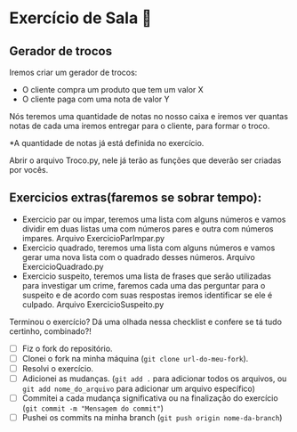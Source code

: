 # Exercício de Sala 🏫  

## Gerador de trocos

Iremos criar um gerador de trocos:

- O cliente compra um produto que tem um valor X
- O cliente paga com uma nota de valor Y

Nós teremos uma quantidade de notas no nosso caixa e iremos ver quantas notas de cada uma iremos entregar para o cliente, para formar o troco.

*A quantidade de notas já está definida no exercício.

Abrir o arquivo Troco.py, nele já terão as funções que deverão ser criadas por vocês.

 ## Exercicios extras(faremos se sobrar tempo):
- Exercicio par ou impar, teremos uma lista com alguns números e vamos dividir em duas listas uma com números pares e outra com números impares. Arquivo ExercicioParImpar.py
- Exercicio quadrado, teremos uma lista com alguns números e vamos gerar uma nova lista com o quadrado desses números. Arquivo ExercicioQuadrado.py
- Exercicio suspeito, teremos uma lista de frases que serão utilizadas para investigar um crime, faremos cada uma das perguntar para o suspeito e de acordo com suas respostas iremos identificar se ele é culpado. Arquivo ExercicioSuspeito.py

Terminou o exercício? Dá uma olhada nessa checklist e confere se tá tudo certinho, combinado?!

- [ ] Fiz o fork do repositório.
- [ ] Clonei o fork na minha máquina (`git clone url-do-meu-fork`).
- [ ] Resolvi o exercício.
- [ ] Adicionei as mudanças. (`git add .` para adicionar todos os arquivos, ou `git add nome_do_arquivo` para adicionar um arquivo específico)
- [ ] Commitei a cada mudança significativa ou na finalização do exercício (`git commit -m "Mensagem do commit"`)
- [ ] Pushei os commits na minha branch (`git push origin nome-da-branch`)
